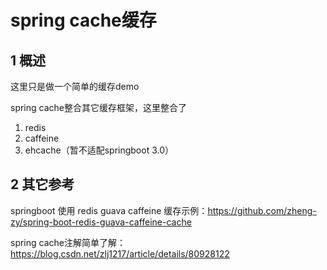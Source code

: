 # spring cache缓存

## 1 概述

这里只是做一个简单的缓存demo

spring cache整合其它缓存框架，这里整合了

1. redis
2. caffeine
3. ehcache（暂不适配springboot 3.0）

## 2 其它参考

springboot 使用 redis guava caffeine 缓存示例：https://github.com/zheng-zy/spring-boot-redis-guava-caffeine-cache

spring cache注解简单了解：https://blog.csdn.net/zlj1217/article/details/80928122